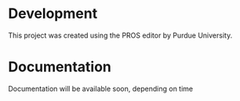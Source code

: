 # Development
This project was created using the PROS editor by Purdue University.

# Documentation
Documentation will be available soon, depending on time
